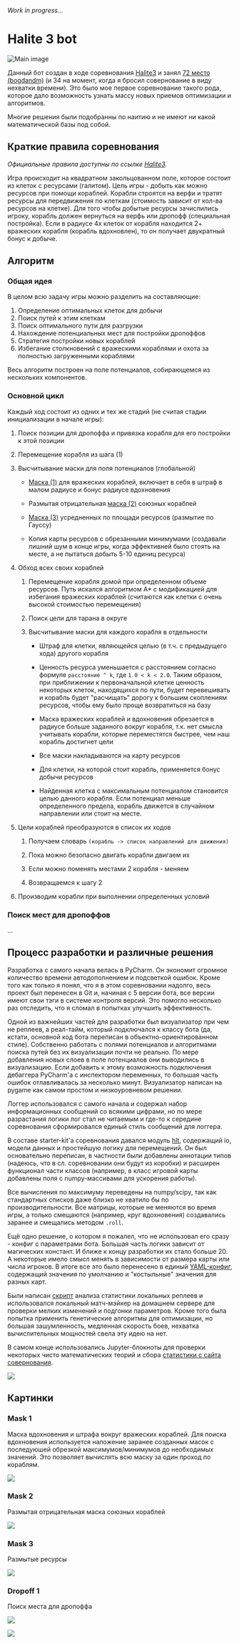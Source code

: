 *Work in progress...*

# Halite 3 bot

![Main image](/images/1.gif)

Данный бот создан в ходе соревнования [Halite3](https://2018.halite.io/learn-programming-challenge/game-overview)
и занял [72 место (bogdandm)](https://2018.halite.io/user/?user_id=3020) 
(и 34 на момент, когда я бросил совернование в виду нехватки времени). 
Это было мое первое соревнование такого рода, 
которое дало возможность узнать массу новых приемов оптимизации и алгоритмов.

Многие решения были подобранны по наитию и не имеют ни какой математической базы под собой.

## Краткие правила соревнования

*Официальные правила доступны по ссылке [Halite3](https://2018.halite.io/learn-programming-challenge/game-overview).*

Игра происходит на квадратном закольцованном поле, которое состоит из клеток с ресурсами (галитом).
Цель игры - добыть как можно ресурсов при помощи кораблей. 
Корабли строятся на верфи и тратят ресурсы для передвижения по клеткам (стоимость зависит от кол-ва ресурсов на клетке).
Для того чтобы добытые ресурсы зачислились игроку, корабль должен вернуться на верфь или дропофф (специальная постройка).
Если в радиусе 4х клеток от корабля находится 2+ вражеских корабля (корабль вдохновлен), то он получает двукратный бонус к добыче.

## Алгоритм

### Общая идея

В целом всю задачу игры можно разделить на составляющие:

1. Определение оптимальных клеток для добычи
2. Поиск путей к этим клеткам
3. Поиск оптимального пути для разгрузки
4. Нахождение потенциальных мест для постройки дропоффов
5. Стратегия постройки новых кораблей
6. Избегание столкновений с вражескими кораблями и охота за полностью загруженными кораблями

Весь алгоритм построен на поле потенциалов, собирающемся из нескольких компонентов.

### Основной цикл

Каждый ход состоит из одних и тех же стадий (не считая стадии инициализации в начале игры):

1. Поиск позиции для дропоффа и привязка корабля для его постройки к этой позиции

2. Перемещение корабля из шага (1)

3. Высчитывание маски для поля потенциалов (глобальной)

    * [Маска (1)](#mask-1) для вражеских кораблей, включает в себя в штраф в малом радиусе и бонус радиусе вдохновения 
    
    * Размытая отрицательная [маска (2)](#mask-2) союзных кораблей
    
    * [Маска (3)](#mask-3) усредненных по площади ресурсов (размытие по Гауссу)
    
    * Копия карты ресурсов с обрезанными минимумами (создавали лишний шум в конце игры, 
      когда эффективней было стоять на месте, а не пытаться добыть 5-10 единиц ресурса)
    
4. Обход всех своих кораблей

    1. Перемещение корабля домой при определенном объеме ресурсов. Путь искался алгоритмом A* 
       с модификацией для избегания вражеских кораблей (считаются как клетки с очень высокой стоимостью перемещения)
    
    2. Поиск цели для тарана в округе
    
    3. Высчитывание маски для каждого корабля в отдельности
        
        * Штраф для клетки, являющейся целью (в т.ч. с предыдущего хода) другого корабля 
        
        * Ценность ресурса уменьшается с расстоянием согласно формуле `расстояние ^ k`, где `1.0 < k < 2.0`.
          Таким образом, при приближении к первоначальной клетке ценность некоторых клеток, находящихся по пути, 
          будет перевешивать и корабль будет "расчищать" дорогу к большим скоплениям ресурсов, 
          чтобы ему было проще возвратиться на базу
          
        * Маска вражеских кораблей и вдохновения обрезается в радиусе больше заданного вокруг корабля, 
          т.к. нет смысла учитывать корабли, которые переместятся быстрее, чем наш корабль достигнет цели
          
        * Все маски накладываются на карту ресурсов
        
        * Для клетки, на которой стоит корабль, применяется бонус добычи ресурсов
        
        * Найденная клетка с максимальным потенциалом становится целью данного корабля. 
          Если потенциал меньше определенного предела, корабль движется в случайном направлении или стоит на месте.
    
5. Цели кораблей преобразуются в список их ходов
    
    1. Получаем словарь `(корабль -> список направлений для движения)`
    
    2. Пока можно безопасно двигать корабли двигаем их
    
    3. Если можно поменять местами 2 корабля - меняем
    
    4. Возвращаемся к шагу 2
    
6. Производим корабли при выполнении определенных условий

### Поиск мест для дропоффов

...

## Процесс разработки и различные решения

Разработка с самого начала велась в PyCharm. Он экономит огромное количество времени автодополнением и подсветкой ошибок.
Кроме того как только я понял, что я в этом соревновании надолго, весь проект был перенесен в Git
и, начиная с 5 версии бота, все версии имеют свои тэги в системе контроля версий. Это помогло несколько раз отследить,
что я сломал в попытках улучшить эффективность.

Одной из важнейших частей для разработки был визуализатор при чем не реплеев, а реал-тайм, который подключался
к классу бота (да, кстати, основной код бота переписан в объектно-ориентированном стиле).
Собственно работать с полями потенциалов и алгоритмами поиска путей без их визуализации почти не реально.
По мере добавления новых слоев в поле потенциалов они выводились в визуализацию.
Если добавить к этому возможность подключения дебаггера PyCharm'а с инспектором переменных, 
то большая часть ошибок отлавливалась за несколько минут.
Визуализатор написан на pygame как самом простом и низкоуровневом решении.

Логгер использовался с самого начала и содержал набор информационных сообщений со всякими цифрами, 
но по мере разрастания логики лог стал не читаемым и 
где-то к середине соревнования сформировался единый стиль сообщений для логгера.

В составе starter-kit'а соревнования давался модуль [hlt](hlt), содержащий io, модели данных 
и простейшую логику для перемещений. Он был основательно переписан, в частности были добавлены аннотации типов 
(надеюсь, что в сл. соревновании они будут из коробки) и расширен функционал части классов 
(например, в класс игровой карты добавлены поля с numpy-массивами для ускорения работы).

Все вычисления по максимуму переведены на numpy/scipy, 
так как стандартных списков даже близко не хватило бы по производительности. 
Все матрицы, которые не меняются во время игры, а только смещаются (например, круг вдохновения) создавались заранее
и смещались методом `.roll`. 

Ещё одно решение, о котором я пожалел, что не использовал его сразу - конфиг с параметрами бота.
Большая часть логики зависит от магических констант. И ближе к концу разработки их стало больше 20.
А некоторые имело смысл менять в зависимости от размера карты или числа игроков.
В итоге все это было перенесено в единый [YAML-конфиг](config.yaml), содержащий значения по умолчанию 
и "костыльные" значения для разных карт.

Были написан [скрипт](get_replays_stats.py) анализа статистики локальных реплеев
и использовался локальный матч-мэйкер на домашнем сервере для проверки мелких изменений и подгонки параметров.
Кроме того была попытка применить генетические алгоритмы для оптимизации, но большая зашумленность,
медленная скорость боев, нехватка вычислительных мощностей свела эту идею на нет.

В самом конце использовались Jupyter-блокноты для проверки некоторых чисто математических теорий
и сбора [статистики с сайта совернования](https://forums.halite.io/t/haliteiii-leaderboard-stats/1044.html).

![](/images/stat.png)

## Картинки

### Mask 1

Маска вдохновения и штрафа вокруг вражеских кораблей. 
Для поиска вдохновения используется наложение заранее созданных масок с последуюшей обрезкой 
максимумов/минимумов до необходимых значений. Это позволяет вычислять всю маску за один проход по кораблям. 

![](/images/1.png)

### Mask 2

Размытая отрицательная маска союзных кораблей 

![](/images/2.png)

### Mask 3

Размытые ресурсы

![](/images/3.png)

### Dropoff 1

Поиск места для дропоффа

![](/images/10.png)

![](/images/11.png)